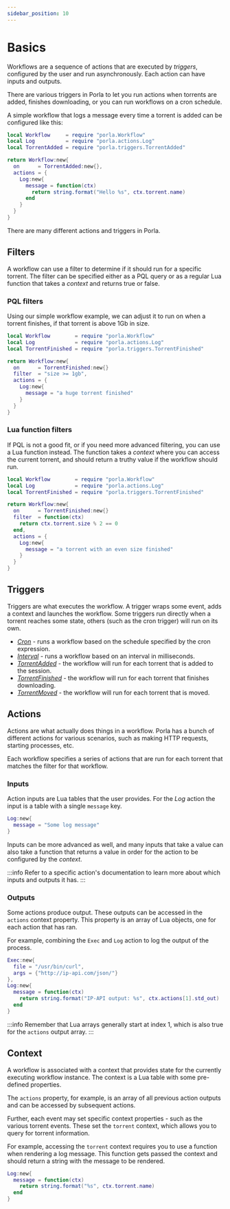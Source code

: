 ```yaml
---
sidebar_position: 10
---
```


# Basics

Workflows are a sequence of actions that are executed by _triggers_, configured
by the user and run asynchronously. Each action can have inputs and outputs.

There are various triggers in Porla to let you run actions when torrents are
added, finishes downloading, or you can run workflows on a cron schedule.

A simple workflow that logs a message every time a torrent is added can be
configured like this:

```lua title="workflows/simple-workflow.lua"
local Workflow     = require "porla.Workflow"
local Log          = require "porla.actions.Log"
local TorrentAdded = require "porla.triggers.TorrentAdded"

return Workflow:new{
  on      = TorrentAdded:new{},
  actions = {
    Log:new{
      message = function(ctx)
        return string.format("Hello %s", ctx.torrent.name)
      end
    }
  }
}
```

There are many different actions and triggers in Porla.

## Filters

A workflow can use a filter to determine if it should run for a specific
torrent. The filter can be specified either as a PQL query or as a regular Lua
function that takes a _context_ and returns true or false.


### PQL filters

Using our simple workflow example, we can adjust it to run on when a torrent
finishes, if that torrent is above 1Gb in size.

```lua title="workflows/pql-filter.lua"
local Workflow        = require "porla.Workflow"
local Log             = require "porla.actions.Log"
local TorrentFinished = require "porla.triggers.TorrentFinished"

return Workflow:new{
  on      = TorrentFinished:new{}
  filter  = "size >= 1gb",
  actions = {
    Log:new{
      message = "a huge torrent finished"
    }
  }
}
```

### Lua function filters

If PQL is not a good fit, or if you need more advanced filtering, you can use a
Lua function instead. The function takes a _context_ where you can access the
current torrent, and should return a truthy value if the workflow should run.

```lua title="workflows/function-filter.lua"
local Workflow        = require "porla.Workflow"
local Log             = require "porla.actions.Log"
local TorrentFinished = require "porla.triggers.TorrentFinished"

return Workflow:new{
  on      = TorrentFinished:new{}
  filter  = function(ctx)
    return ctx.torrent.size % 2 == 0
  end,
  actions = {
    Log:new{
      message = "a torrent with an even size finished"
    }
  }
}
```

## Triggers

Triggers are what executes the workflow. A trigger wraps some event, adds a
context and launches the workflow. Some triggers run directly when a torrent
reaches some state, others (such as the cron trigger) will run on its own.

 * [_Cron_](triggers/cron.md) - runs a workflow based on the schedule specified
   by the cron expression.
 * [_Interval_](triggers/interval.md) - runs a workflow based on an interval in
   milliseconds.
 * [_TorrentAdded_](triggers/torrent_added.md) - the workflow will run for each
   torrent that is added to the session.
 * [_TorrentFinished_](triggers/torrent_finished.md) - the workflow will run
   for each torrent that finishes downloading.
 * [_TorrentMoved_](triggers/torrent_moved.md) - the workflow will run for
   each torrent that is moved.

## Actions

Actions are what actually does things in a workflow. Porla has a bunch of
different actions for various scenarios, such as making HTTP requests, starting
processes, etc.

Each workflow specifies a series of actions that are run for each torrent that
matches the filter for that workflow.

### Inputs

Action inputs are Lua tables that the user provides. For the _Log_ action the
input is a table with a single `message` key.

```lua
Log:new{
  message = "Some log message"
}
```

Inputs can be more advanced as well, and many inputs that take a value can also
take a function that returns a value in order for the action to be configured
by the _context_.

:::info
Refer to a specific action's documentation to learn more about which inputs and
outputs it has.
:::

### Outputs

Some actions produce output. These outputs can be accessed in the `actions`
context property. This property is an array of Lua objects, one for each action
that has ran.

For example, combining the `Exec` and `Log` action to log the output of the
process.

```lua
Exec:new{
  file = "/usr/bin/curl",
  args = {"http://ip-api.com/json/"}
},
Log:new{
  message = function(ctx)
    return string.format("IP-API output: %s", ctx.actions[1].std_out)
  end
}
```

:::info
Remember that Lua arrays generally start at index 1, which is also true for
the `actions` output array.
:::


## Context

A workflow is associated with a context that provides state for the currently
executing workflow instance. The context is a Lua table with some pre-defined
properties.

The `actions` property, for example, is an array of all previous action outputs
and can be accessed by subsequent actions.

Further, each event may set specific context properties - such as the various
torrent events. These set the `torrent` context, which allows you to query for
torrent information.

For example, accessing the `torrent` context requires you to use a function
when rendering a log message. This function gets passed the context and should
return a string with the message to be rendered.

```lua
Log:new{
  message = function(ctx)
    return string.format("%s", ctx.torrent.name)
  end
}
```
